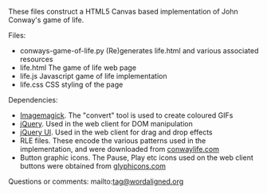These files construct a HTML5 Canvas based implementation of John Conway's game of life.

Files:

* conways-game-of-life.py (Re)generates life.html and various associated resources
* life.html The game of life web page
* life.js Javascript game of life implementation
* life.css CSS styling of the page

Dependencies:

* [Imagemagick][]. The "convert" tool is used to create coloured GIFs 
* [jQuery][]. Used in the web client for DOM manipulation
* [jQuery UI][]. Used in the web client for drag and drop effects
* RLE files. These encode the various patterns used in the implementation, and were downloaded from [conwaylife.com][]
* Button graphic icons. The Pause, Play etc icons used on the web client buttons were obtained from [glyphicons.com][]

Questions or comments: mailto:tag@wordaligned.org

[Imagemagick]: http://www.imagemagick.org "Command line tools to manipulate images"
[jQuery]: http://jquery.com
[jQuery UI]: http://jqueryui.com
[conwaylife.com]: http://conwaylife.com/wiki "The Wiki for Conway's game of life"
[glyphicons.com]: http://glyphicons.com